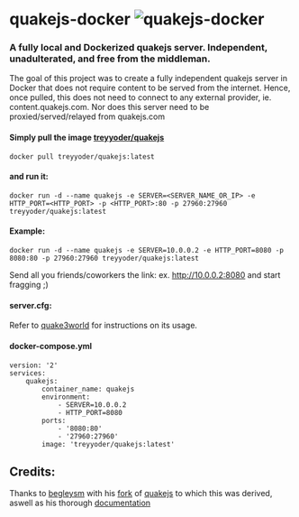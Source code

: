 # quakejs-docker ![quakejs-docker](https://github.com/treyyoder/quakejs-docker/blob/master/quakejs-docker.png?raw=true)
### A fully local and Dockerized quakejs server. Independent, unadulterated, and free from the middleman.  

The goal of this project was to create a fully independent quakejs server in Docker that does not require content to be served from the internet.
Hence, once pulled, this does not need to connect to any external provider, ie. content.quakejs.com. Nor does this server need to be proxied/served/relayed from quakejs.com

#### Simply pull the image [treyyoder/quakejs](https://hub.docker.com/r/treyyoder/quakejs)
```
docker pull treyyoder/quakejs:latest
```
#### and run it:

```
docker run -d --name quakejs -e SERVER=<SERVER_NAME_OR_IP> -e HTTP_PORT=<HTTP_PORT> -p <HTTP_PORT>:80 -p 27960:27960 treyyoder/quakejs:latest
```

#### Example:

```
docker run -d --name quakejs -e SERVER=10.0.0.2 -e HTTP_PORT=8080 -p 8080:80 -p 27960:27960 treyyoder/quakejs:latest
```

Send all you friends/coworkers the link: ex. http://10.0.0.2:8080 and start fragging ;)

#### server.cfg:
Refer to [quake3world](https://www.quake3world.com/q3guide/servers.html) for instructions on its usage.

#### docker-compose.yml
```
version: '2'
services:
    quakejs:
        container_name: quakejs
        environment:
            - SERVER=10.0.0.2
            - HTTP_PORT=8080
        ports:
            - '8080:80'
            - '27960:27960'
        image: 'treyyoder/quakejs:latest'
```


## Credits:

Thanks to [begleysm](https://github.com/begleysm) with his [fork](https://github.com/begleysm/quakejs) of [quakejs](https://github.com/inolen/quakejs) to which this was derived, aswell as his thorough [documentation](https://steamforge.net/wiki/index.php/How_to_setup_a_local_QuakeJS_server_under_Debian_9_or_Debian_10)
